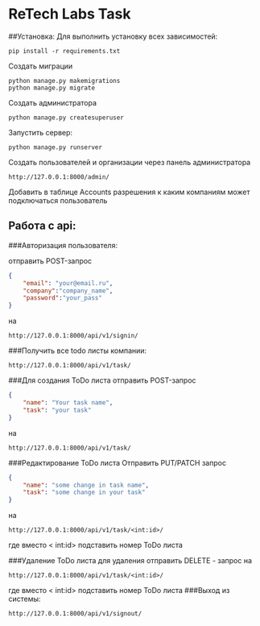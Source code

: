 # ReTech Labs Task

##Установка:
Для выполнить установку всех зависимостей:
```commandline
pip install -r requirements.txt
```
Создать миграции
```commandline
python manage.py makemigrations
python manage.py migrate
```
Создать администратора 
```commandline
python manage.py createsuperuser
```
Запустить сервер:
```commandline
python manage.py runserver
```
Создать пользователей и организации через панель администратора
```text
http://127.0.0.1:8000/admin/
```


Добавить в таблице Accounts разрешения к каким компаниям может подключаться пользователь

## Работа с api:

###Авторизация пользователя: 

отправить POST-запрос
```json
{
    "email": "your@email.ru", 
    "company":"company_name", 
    "password":"your_pass"
}
```
на
```text
http://127.0.0.1:8000/api/v1/signin/
```
###Получить все todo листы компании:
```text
http://127.0.0.1:8000/api/v1/task/
```

###Для создания ToDo листа отправить POST-запрос
```json
{
    "name": "Your task name",
    "task": "your task"
}
```
на
```text
http://127.0.0.1:8000/api/v1/task/
```
###Редактирование ToDo листа
Отправить PUT/PATCH запрос
```json
{
    "name": "some change in task name",
    "task": "some change in your task"
}
```
на 
```text
http://127.0.0.1:8000/api/v1/task/<int:id>/
```
где вместо < int:id> подставить номер ToDo листа

###Удаление ToDo листа
для удаления отправить DELETE - запрос на
```text
http://127.0.0.1:8000/api/v1/task/<int:id>/
```
где вместо < int:id> подставить номер ToDo листа
###Выход из системы:
```text
http://127.0.0.1:8000/api/v1/signout/
```